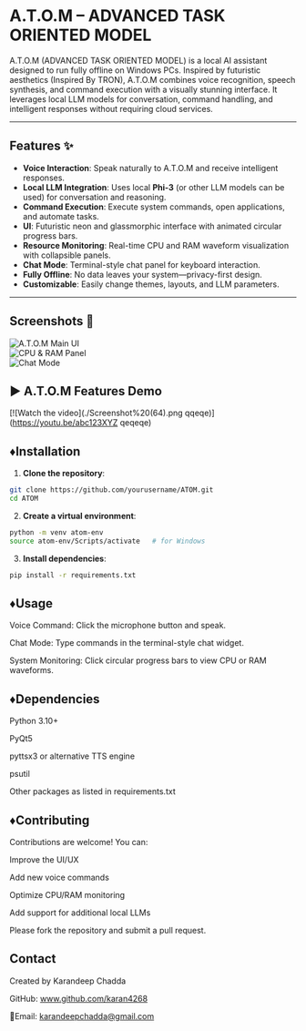 # A.T.O.M – ADVANCED TASK ORIENTED MODEL 

A.T.O.M (ADVANCED TASK ORIENTED MODEL) is a local AI assistant designed to run fully offline on Windows PCs. 
Inspired by futuristic aesthetics (Inspired By TRON), A.T.O.M combines voice recognition, speech synthesis, and command execution with a visually stunning interface.
It leverages local LLM models for conversation, command handling, and intelligent responses without requiring cloud services.

---

## Features ✨

- **Voice Interaction**: Speak naturally to A.T.O.M and receive intelligent responses.  
- **Local LLM Integration**: Uses local **Phi-3** (or other LLM models can be used) for conversation and reasoning.  
- **Command Execution**: Execute system commands, open applications, and automate tasks.  
- **UI**: Futuristic neon and glassmorphic interface with animated circular progress bars.  
- **Resource Monitoring**: Real-time CPU and RAM waveform visualization with collapsible panels.  
- **Chat Mode**: Terminal-style chat panel for keyboard interaction.  
- **Fully Offline**: No data leaves your system—privacy-first design.  
- **Customizable**: Easily change themes, layouts, and LLM parameters.

---

## Screenshots 📸

![A.T.O.M Main UI](path_to_screenshot_1.png)  
![CPU & RAM Panel](path_to_screenshot_2.png)  
![Chat Mode](path_to_screenshot_3.png)

## ▶️ A.T.O.M Features Demo

[![Watch the video](./Screenshot%20(64).png qqeqe)](https://youtu.be/abc123XYZ        qeqeqe)


##  ♦️Installation

1. **Clone the repository**:

```bash
git clone https://github.com/yourusername/ATOM.git
cd ATOM
```
2. **Create a virtual environment**:

```bash
python -m venv atom-env
source atom-env/Scripts/activate   # for Windows
```
3. **Install dependencies**:
```bash
pip install -r requirements.txt
```

## ♦️Usage

Voice Command: Click the microphone button and speak.

Chat Mode: Type commands in the terminal-style chat widget.

System Monitoring: Click circular progress bars to view CPU or RAM waveforms.

## ♦️Dependencies

Python 3.10+

PyQt5

pyttsx3 or alternative TTS engine

psutil

Other packages as listed in requirements.txt

## ♦️Contributing

Contributions are welcome! You can:

Improve the UI/UX

Add new voice commands

Optimize CPU/RAM monitoring

Add support for additional local LLMs

Please fork the repository and submit a pull request.

## Contact

Created by Karandeep Chadda

GitHub: www.github.com/karan4268

📩Email: karandeepchadda@gmail.com
